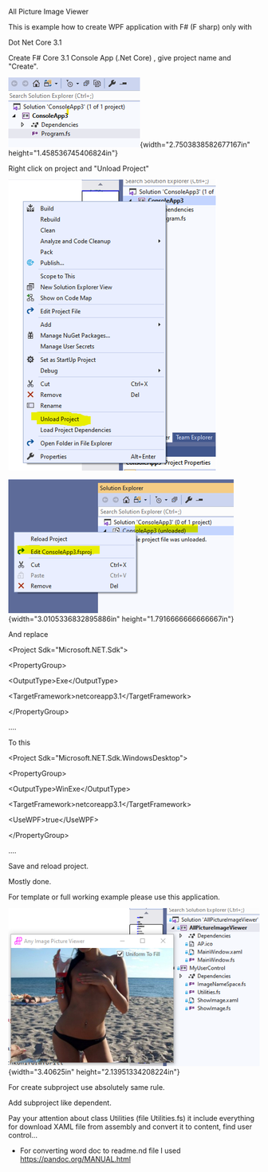All Picture Image Viewer

This is example how to create WPF application with F\# (F sharp) only
with

Dot Net Core 3.1

Create F\# Core 3.1 Console App (.Net Core) , give project name and
"Create".

![](media/image1.png){width="2.7503838582677167in"
height="1.458536745406824in"}

Right click on project and "Unload Project"

![](media/image2.png)

![](media/image3.png){width="3.0105336832895886in"
height="1.7916666666666667in"}

And replace

\<Project Sdk=\"Microsoft.NET.Sdk\"\>

\<PropertyGroup\>

\<OutputType\>Exe\</OutputType\>

\<TargetFramework\>netcoreapp3.1\</TargetFramework\>

\</PropertyGroup\>

....

To this

\<Project Sdk=\"Microsoft.NET.Sdk.WindowsDesktop\"\>

\<PropertyGroup\>

\<OutputType\>WinExe\</OutputType\>

\<TargetFramework\>netcoreapp3.1\</TargetFramework\>

\<UseWPF\>true\</UseWPF\>

\</PropertyGroup\>

....

Save and reload project.

Mostly done.

For template or full working example please use this application.

![](media/image4.png){width="3.40625in" height="2.13951334208224in"}

For create subproject use absolutely same rule.

Add subproject like dependent.

Pay your attention about class Utilities (file Utilities.fs) it include
everything for download XAML file from assembly and convert it to
content, find user control...

-   For converting word doc to readme.nd file I used
    <https://pandoc.org/MANUAL.html>
